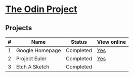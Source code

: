 # [The Odin Project](http://www.theodinproject.com/)

## Projects

| # | Name | Status | View online |
| --- | --- | --- | --- |
| 1 | Google Homepage | Completed | [Yes](https://rawgit.com/kalpetros/TheOdinProject/master/google_homepage/index.html) |
| 2 | Project Euler | Completed | [Yes](https://rawgit.com/kalpetros/TheOdinProject/master/project_euler/index.html) |
| 3 | Etch A Sketch | Completed |  |